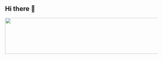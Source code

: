 ## Hi there 👋

<a href="https://github.com/devxb/gitanimals">
  <img src="https://render.gitanimals.org/lines/{ddongguri-bing}?pet-id=1" width="1000" height="120"/>
</a>
<!--
**ddongguri-bing/ddongguri-bing** is a ✨ _special_ ✨ repository because its `README.md` (this file) appears on your GitHub profile.

Here are some ideas to get you started:

- 🔭 I’m currently working on ...
- 🌱 I’m currently learning ...
- 👯 I’m looking to collaborate on ...
- 🤔 I’m looking for help with ...
- 💬 Ask me about ...
- 📫 How to reach me: ...
- 😄 Pronouns: ...
- ⚡ Fun fact: ...
-->
